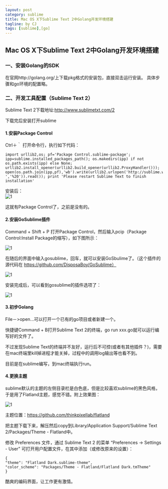 ```yaml
---
layout: post
category: sublime
title: Mac OS X下Sublime Text 2中Golang开发环境搭建
tagline: by CJ
tags: [sublime],[go]
---
```


## Mac OS X下Sublime Text 2中Golang开发环境搭建

### 一、安装Golang的SDK
在官网http://golang.org/上下载pkg格式的安装包，直接双击运行安装。
具体步骤和go环境的配置略。

### 二、开发工具配置（Sublime Text 2）
Sublime Text 2下载地址:http://www.sublimetxt.com/2

下载完后安装打开sublime

<!--more-->

#### 1.安装Package Control
Ctrl＋｀ 打开命令行，执行如下代码：  

	import urllib2,os; pf='Package Control.sublime-package'; ipp=sublime.installed_packages_path(); os.makedirs(ipp) if not os.path.exists(ipp) else None; urllib2.install_opener(urllib2.build_opener(urllib2.ProxyHandler())); open(os.path.join(ipp,pf),'wb').write(urllib2.urlopen('http://sublime.wbond.net/'+pf.replace(' ','%20')).read()); print 'Please restart Sublime Text to finish installation'

安装后：  
![1](http://charlescj.github.io/assets/themes/Snail/img/sublime/sublime1.png)  

这就有Package Control了，之前是没有的。

#### 2.安装GoSublime插件
Command + Shift + P 打开Package Control，然后输入pcip（Package Control:Install Package的缩写），如下图所示：  

![1](http://charlescj.github.io/assets/themes/Snail/img/sublime/sublime2.png)  

在随后的界面中输入gosublime，回车，就可以安装GoSbulime了。（这个插件的源代码在 https://github.com/DisposaBoy/GoSublime）  

![1](http://charlescj.github.io/assets/themes/Snail/img/sublime/sublime3.png)  

安装完成后，可以看到gosublime的插件选项了：  

![1](http://charlescj.github.io/assets/themes/Snail/img/sublime/sublime4.png)

#### 3.初步Golang
File－>open...可以打开一个已有的go项目或者新建一个。  

快捷键Command + B打开Sublime Text 2的终端，go run xxx.go就可以运行编写好的文件了。  

不过发现Sublime Text的终端并不友好，运行后不可控(或者有其他插件？)，需要在mac终端里kill掉进程才能关掉，过程中的调用log输出等也看不到。  

目前是在sublime编写，到mac终端执行run。  

#### 4.更换主题
sublime默认的主题的左侧目录栏是白色底，但是比较喜欢sublime的黑色风格，于是用了Flatland主题，感觉不错。附上效果图：  

![1](http://charlescj.github.io/assets/themes/Snail/img/sublime/sublime5.png)  


主题位置：https://github.com/thinkpixellab/flatland  

把主题下载下来，解压然后copy到Library/Application Support/Sublime Text 2/Packages/Theme - Flatland中。  

修改 Preferences 文件，通过 Sublime Text 2 的菜单 “Preferences -> Settings - User” 可打开用户配置文件，在其中添加（或修改原来的设置）：  

	{
	"theme": "Flatland Dark.sublime-theme",
	"color_scheme": "Packages/Theme - Flatland/Flatland Dark.tmTheme"
	}
	
酷爽的编码界面，让工作更有激情。
